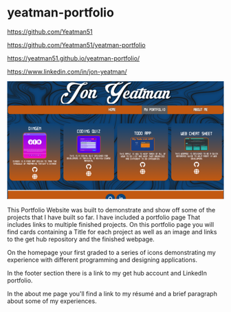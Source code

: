 # yeatman-portfolio

https://github.com/Yeatman51

https://github.com/Yeatman51/yeatman-portfolio

https://yeatman51.github.io/yeatman-portfolio/

https://www.linkedin.com/in/jon-yeatman/

![pro-screen-shot.png](assets/img/port-img/pro-screen-shot.png)

This Portfolio Website was built to demonstrate and show off some of the projects that I have built so far. I have included a portfolio page That includes links to multiple finished projects. On this portfolio page you will find cards containing a Title for each project as well as an image and links to the get hub repository and the finished webpage.

On the homepage your first graded to a series of icons demonstrating my experience with different programming and designing applications.

In the footer section there is a link to my get hub account and LinkedIn portfolio.

In the about me page you'll find a link to my résumé and a brief paragraph about some of my experiences.